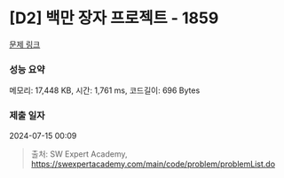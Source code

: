 # [D2] 백만 장자 프로젝트 - 1859 

[문제 링크](https://swexpertacademy.com/main/code/problem/problemDetail.do?contestProbId=AV5LrsUaDxcDFAXc) 

### 성능 요약

메모리: 17,448 KB, 시간: 1,761 ms, 코드길이: 696 Bytes

### 제출 일자

2024-07-15 00:09



> 출처: SW Expert Academy, https://swexpertacademy.com/main/code/problem/problemList.do